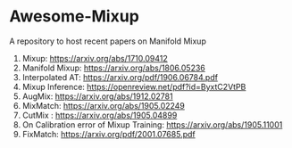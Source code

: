 # Awesome-Mixup
A repository to host recent papers on Manifold Mixup


1. Mixup: https://arxiv.org/abs/1710.09412
2. Manifold Mixup: https://arxiv.org/abs/1806.05236
3. Interpolated AT:  https://arxiv.org/pdf/1906.06784.pdf
4. Mixup Inference: https://openreview.net/pdf?id=ByxtC2VtPB
5. AugMix: https://arxiv.org/abs/1912.02781
6. MixMatch: https://arxiv.org/abs/1905.02249
7. CutMix : https://arxiv.org/abs/1905.04899
8. On Calibration error of Mixup Training: https://arxiv.org/abs/1905.11001
9. FixMatch: https://arxiv.org/pdf/2001.07685.pdf
